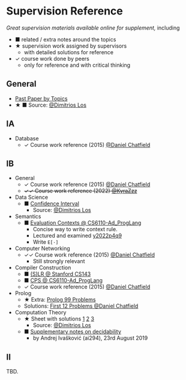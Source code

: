 # Supervision Reference

*Great supervision materials available online for supplement,* including

- ■ related / extra notes around the topics
- ★ supervision work assigned by supervisors
  - with detailed solutions for reference
- ✓ course work done by peers
  - only for reference and with critical thinking

## General
- [Past Paper by Topics](./Past_Paper.html)
- ★ ■ Source: [@Dimitrios Los](https://dimitrioslos.com/supervisions/)


## IA

- Database
  - ✓ Course work reference (2015) [@Daniel Chatfield](https://github.com/danielchatfield/cst1b-databases)

## IB

- General
  - ✓ Course work reference (2015) [@Daniel Chatfield](https://github.com/danielchatfield/)
  - ~~✓✓ Course work reference (2022) [@KyraZzz](https://github.com/KyraZzz/PartIB-coursework)~~
- Data Science
  - ■ [Confidence Interval](./Ref/IBDataSci/Confidence%20intervals.pdf)
    - Source: [@Dimitrios Los](https://dimitrioslos.com/supervisions/)
- Semantics
  - ■ [Evaluation Contexts @ CS6110-Ad_ProgLang](./Ref/IBSemantics/Evaluation%20Contexts.pdf)
    - Concise way to write context rule.
    - Lectured and examined [y2022p4q9](https://www.cl.cam.ac.uk/teaching/exams/pastpapers/y2022p4q9.pdf)
    - Write `E[·]`
- Computer Networking
  - ✓✓ Course work reference (2015) [@Daniel Chatfield](https://github.com/danielchatfield/cst1b-computer-networking)
    - Still strongly relevant
- Compiler Construction
  - ■ [(S)LR @ Stanford CS143](./Ref/IBCompiler/LR%20and%20SLR%20Parsing.pdf)
  - ■ [CPS @ CS6110-Ad_ProgLang](./Ref/IBCompiler/CPS.pdf)
  - ✓ Course work reference (2015) [@Daniel Chatfield](https://github.com/danielchatfield/cst1b-compiler-construction/)
- Prolog
  - ★ Extra: [Prolog 99 Problems](./Ref/IBProlog/P-99_Ninety-Nine%20Prolog%20Problems.pdf)
  - Solutions: [First 12 Problems @Daniel Chatfield](https://github.com/danielchatfield/prolog-99-problems)
- Computation Theory
  - ★ Sheet with solutions [1](./Ref/IBCompTheory/exer_sols_1.pdf) [2](./Ref/IBCompTheory/exer_sols_2.pdf) [3](./Ref/IBCompTheory/exer_sols_3.pdf)
    - Source: [@Dimitrios Los](https://dimitrioslos.com/supervisions/)
  <!-- - ★ [Past Paper by topics](./Ref/IBCompTheory/Past%20Paper%20by%20Topics.pdf)
    - Source: [@Dimitrios Los](https://dimitrioslos.com/supervisions/) -->
  - ■ [Supplementary notes on decidability](./Ref/IBCompTheory/Notes-Decidability.pdf)
    - by Andrej Ivašković (ai294), 23rd August 2019
  
## II

TBD.
